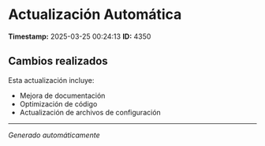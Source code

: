 # Actualización Automática

**Timestamp:** 2025-03-25 00:24:13
**ID:** 4350

## Cambios realizados

Esta actualización incluye:
- Mejora de documentación
- Optimización de código
- Actualización de archivos de configuración

---
*Generado automáticamente*
